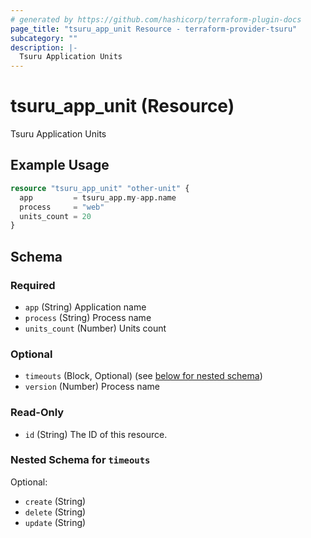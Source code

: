 ```yaml
---
# generated by https://github.com/hashicorp/terraform-plugin-docs
page_title: "tsuru_app_unit Resource - terraform-provider-tsuru"
subcategory: ""
description: |-
  Tsuru Application Units
---
```


# tsuru_app_unit (Resource)

Tsuru Application Units

## Example Usage

```terraform
resource "tsuru_app_unit" "other-unit" {
  app         = tsuru_app.my-app.name
  process     = "web"
  units_count = 20
}
```

<!-- schema generated by tfplugindocs -->
## Schema

### Required

- `app` (String) Application name
- `process` (String) Process name
- `units_count` (Number) Units count

### Optional

- `timeouts` (Block, Optional) (see [below for nested schema](#nestedblock--timeouts))
- `version` (Number) Process name

### Read-Only

- `id` (String) The ID of this resource.

<a id="nestedblock--timeouts"></a>
### Nested Schema for `timeouts`

Optional:

- `create` (String)
- `delete` (String)
- `update` (String)


